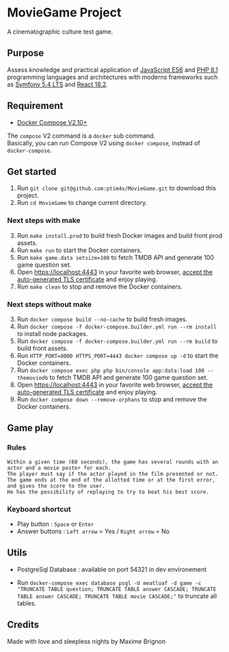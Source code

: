 # MovieGame Project

A cinematographic culture test game.

## Purpose

Assess knowledge and practical application of [JavaScript ES6](https://262.ecma-international.org/6.0/) 
and [PHP 8.1](https://www.php.net/releases/8.1/en.php) programming languages and architectures 
with moderns frameworks such as [Symfony 5.4 LTS](https://symfony.com/releases) and [React 18.2](https://reactjs.org/versions/).

## Requirement

* [Docker Compose V2.10+](https://docs.docker.com/compose/compose-v2/)

The `compose` V2 command is a `docker` sub command.  
Basically, you can run Compose V2 using `docker compose`, instead of `docker-compose`.  

## Get started

1. Run `git clone git@github.com:ptim4x/MovieGame.git` to download this project.
2. Run `cd MovieGame` to change current directory.

### Next steps with make

3. Run `make install.prod` to build fresh Docker images and build front prod assets.
4. Run `make run` to start the Docker containers.
5. Run `make game.data setsize=100` to fetch TMDB API and generate 100 game question set.
6. Open [https://localhost:4443](https://localhost:4443) in your favorite web browser, [accept the auto-generated TLS certificate](https://stackoverflow.com/a/15076602/1352334) and enjoy playing.
7. Run `make clean` to stop and remove the Docker containers.

### Next steps without make

3. Run `docker compose build --no-cache` to build fresh images.
4. Run `docker compose -f docker-compose.builder.yml run --rm install` to install node packages.
5. Run `docker compose -f docker-compose.builder.yml run --rm build` to build front assets.
6. Run `HTTP_PORT=8000 HTTPS_PORT=4443 docker compose up -d` to start the Docker containers.
7. Run `docker compose exec php php bin/console app:data:load 100 --themoviedb` to fetch TMDB API and generate 100 game question set.
8. Open [https://localhost:4443](https://localhost:4443) in your favorite web browser, [accept the auto-generated TLS certificate](https://stackoverflow.com/a/15076602/1352334) and enjoy playing.
9. Run `docker compose down --remove-orphans` to stop and remove the Docker containers.

## Game play

### Rules

    Within a given time (60 seconds), the game has several rounds with an actor and a movie poster for each.
    The player must say if the actor played in the film presented or not.
    The game ends at the end of the allotted time or at the first error, and gives the score to the user.
    He has the possibility of replaying to try to beat his best score.

### Keyboard shortcut

* Play button : `Space` or `Enter`
* Answer buttons : `Left arrow` = Yes / `Right arrow` = No

## Utils

* PostgreSql Database : available on port 54321 in dev environement

* Run `docker-compose exec database psql -U meatloaf -d game -c "TRUNCATE TABLE question; TRUNCATE TABLE answer CASCADE; TRUNCATE TABLE answer CASCADE; TRUNCATE TABLE movie CASCADE;"` to truncate all tables.


## Credits

Made with love and sleepless nights by Maxime Brignon
